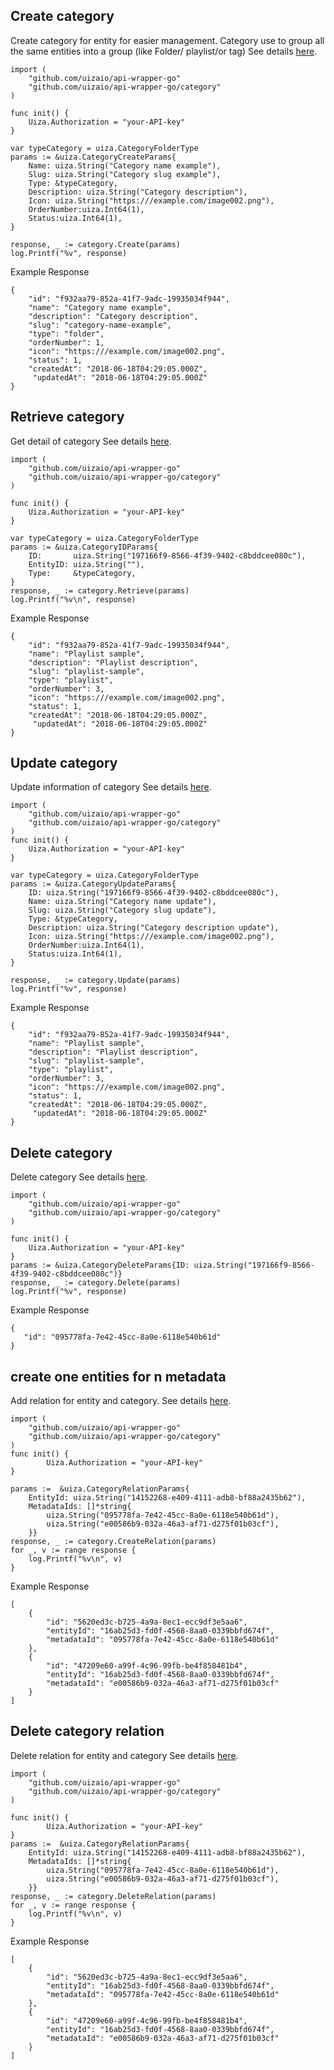 ## Create category
Create category for entity for easier management. Category use to group all the same entities into a group (like Folder/ playlist/or tag)
See details [here](https://docs.uiza.io/#create-category).

```golang
import (
	"github.com/uizaio/api-wrapper-go"
	"github.com/uizaio/api-wrapper-go/category"
)

func init() {
    Uiza.Authorization = "your-API-key"
}

var typeCategory = uiza.CategoryFolderType
params := &uiza.CategoryCreateParams{
    Name: uiza.String("Category name example"),
    Slug: uiza.String("Category slug example"),
    Type: &typeCategory,
    Description: uiza.String("Category description"),
    Icon: uiza.String("https:///example.com/image002.png"),
    OrderNumber:uiza.Int64(1),
    Status:uiza.Int64(1),
}

response, _ := category.Create(params)
log.Printf("%v", response)
```

Example Response
```golang
{
    "id": "f932aa79-852a-41f7-9adc-19935034f944",
    "name": "Category name example",
    "description": "Category description",
    "slug": "category-name-example",
    "type": "folder",
    "orderNumber": 1,
    "icon": "https:///example.com/image002.png",
    "status": 1,
    "createdAt": "2018-06-18T04:29:05.000Z",
     "updatedAt": "2018-06-18T04:29:05.000Z"
}
```
## Retrieve category
Get detail of category
See details [here](https://docs.uiza.io/#retrieve-category).

```golang
import (
	"github.com/uizaio/api-wrapper-go"
	"github.com/uizaio/api-wrapper-go/category"
)

func init() {
    Uiza.Authorization = "your-API-key"
}

var typeCategory = uiza.CategoryFolderType
params := &uiza.CategoryIDParams{
    ID:       uiza.String("197166f9-8566-4f39-9402-c8bddcee080c"),
    EntityID: uiza.String(""),
    Type:     &typeCategory,
}
response, _ := category.Retrieve(params)
log.Printf("%v\n", response)

```

Example Response

```golang
{
    "id": "f932aa79-852a-41f7-9adc-19935034f944",
    "name": "Playlist sample",
    "description": "Playlist description",
    "slug": "playlist-sample",
    "type": "playlist",
    "orderNumber": 3,
    "icon": "https:///example.com/image002.png",
    "status": 1,
    "createdAt": "2018-06-18T04:29:05.000Z",
     "updatedAt": "2018-06-18T04:29:05.000Z"
}
```
## Update category
Update information of category
See details [here](https://docs.uiza.io/#update-category).

```golang
import (
	"github.com/uizaio/api-wrapper-go"
	"github.com/uizaio/api-wrapper-go/category"
)
func init() {
    Uiza.Authorization = "your-API-key"
}
	
var typeCategory = uiza.CategoryFolderType
params := &uiza.CategoryUpdateParams{
    ID: uiza.String("197166f9-8566-4f39-9402-c8bddcee080c"),
    Name: uiza.String("Category name update"),
    Slug: uiza.String("Category slug update"),
    Type: &typeCategory,
    Description: uiza.String("Category description update"),
    Icon: uiza.String("https:///example.com/image002.png"),
    OrderNumber:uiza.Int64(1),
    Status:uiza.Int64(1),
}

response, _ := category.Update(params)
log.Printf("%v", response)
```

Example Response

```golang
{
    "id": "f932aa79-852a-41f7-9adc-19935034f944",
    "name": "Playlist sample",
    "description": "Playlist description",
    "slug": "playlist-sample",
    "type": "playlist",
    "orderNumber": 3,
    "icon": "https:///example.com/image002.png",
    "status": 1,
    "createdAt": "2018-06-18T04:29:05.000Z",
     "updatedAt": "2018-06-18T04:29:05.000Z"
}
```
## Delete category
Delete category
See details [here](https://docs.uiza.io/#delete-category).
```golang
import (
	"github.com/uizaio/api-wrapper-go"
	"github.com/uizaio/api-wrapper-go/category"
)

func init() {
    Uiza.Authorization = "your-API-key"
}
params := &uiza.CategoryDeleteParams{ID: uiza.String("197166f9-8566-4f39-9402-c8bddcee080c")}
response, _ := category.Delete(params)
log.Printf("%v", response)
```

Example Response

```golang
{
   "id": "095778fa-7e42-45cc-8a0e-6118e540b61d"
}
```
## create one entities for n metadata
Add relation for entity and category.
See details [here](https://docs.uiza.io/#create-category-relation).
```golang
import (
	"github.com/uizaio/api-wrapper-go"
	"github.com/uizaio/api-wrapper-go/category"
)
func init() {
        Uiza.Authorization = "your-API-key"
}
	
params :=  &uiza.CategoryRelationParams{
    EntityId: uiza.String("14152268-e409-4111-adb8-bf88a2435b62"),
    MetadataIds: []*string{
        uiza.String("095778fa-7e42-45cc-8a0e-6118e540b61d"),
        uiza.String("e00586b9-032a-46a3-af71-d275f01b03cf"),
    }}
response, _ := category.CreateRelation(params)
for _, v := range response {
    log.Printf("%v\n", v)
}
```

Example Response

```golang
[
    {
        "id": "5620ed3c-b725-4a9a-8ec1-ecc9df3e5aa6",
        "entityId": "16ab25d3-fd0f-4568-8aa0-0339bbfd674f",
        "metadataId": "095778fa-7e42-45cc-8a0e-6118e540b61d"
    },
    {
        "id": "47209e60-a99f-4c96-99fb-be4f858481b4",
        "entityId": "16ab25d3-fd0f-4568-8aa0-0339bbfd674f",
        "metadataId": "e00586b9-032a-46a3-af71-d275f01b03cf"
    }
]
```
## Delete category relation
Delete relation for entity and category
See details [here](https://docs.uiza.io/#delete-category-relation).
```golang
import (
	"github.com/uizaio/api-wrapper-go"
	"github.com/uizaio/api-wrapper-go/category"
)

func init() {
        Uiza.Authorization = "your-API-key"
}
params :=  &uiza.CategoryRelationParams{
    EntityId: uiza.String("14152268-e409-4111-adb8-bf88a2435b62"),
    MetadataIds: []*string{
        uiza.String("095778fa-7e42-45cc-8a0e-6118e540b61d"),
        uiza.String("e00586b9-032a-46a3-af71-d275f01b03cf"),
    }}
response, _ := category.DeleteRelation(params)
for _, v := range response {
    log.Printf("%v\n", v)
}
```

Example Response

```golang
[
    {
        "id": "5620ed3c-b725-4a9a-8ec1-ecc9df3e5aa6",
        "entityId": "16ab25d3-fd0f-4568-8aa0-0339bbfd674f",
        "metadataId": "095778fa-7e42-45cc-8a0e-6118e540b61d"
    },
    {
        "id": "47209e60-a99f-4c96-99fb-be4f858481b4",
        "entityId": "16ab25d3-fd0f-4568-8aa0-0339bbfd674f",
        "metadataId": "e00586b9-032a-46a3-af71-d275f01b03cf"
    }
]
```